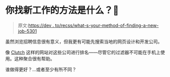 # 你找新工作的方法是什么？🤔

> 原文:[https://dev . to/recss/what-s-your-method-of-finding-a-new-job-5301](https://dev.to/recss/what-s-your-method-of-finding-a-new-job-5301)

虽然浏览招聘信息很有意义，但我更有可能先搜索当地的网页设计和开发公司。

像 [Clutch](https://clutch.co/web-developers/chicago) 这样的网站对这些公司进行排名——尽管它的过滤器不可能在手机上使用。这种聚合很有帮助。

谁做得更好？…或者至少有所不同？